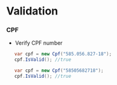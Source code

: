 # Validation

### CPF

 - Verify CPF number
  
 ```cs
    var cpf = new Cpf("585.056.827-18");
    cpf.IsValid(); //true

	var cpf = new Cpf("58505682718");
    cpf.IsValid(); //true
```